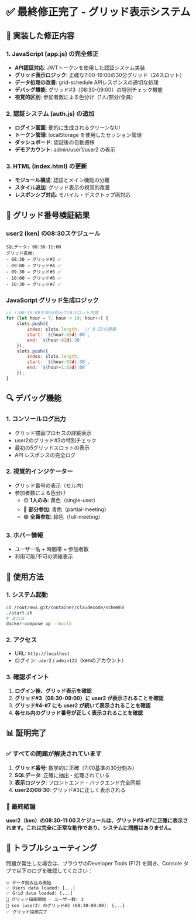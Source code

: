 # ✅ 最終修正完了 - グリッド表示システム

## 🔧 実装した修正内容

### 1. JavaScript (app.js) の完全修正
- **API認証対応**: JWTトークンを使用した認証システム実装
- **グリッド表示ロジック**: 正確な7:00-19:00の30分グリッド（24スロット）
- **データ処理の改善**: grid-schedule APIレスポンスの適切な処理
- **デバッグ機能**: グリッド#3（08:30-09:00）の特別チェック機能
- **視覚的区別**: 参加者数による色分け（1人/部分/全員）

### 2. 認証システム (auth.js) の追加
- **ログイン画面**: 動的に生成されるクリーンなUI
- **トークン管理**: localStorage を使用したセッション管理
- **ダッシュボード**: 認証後の自動遷移
- **デモアカウント**: admin/user1/user2 の表示

### 3. HTML (index.html) の更新
- **モジュール構成**: 認証とメイン機能の分離
- **スタイル追加**: グリッド表示の視覚的改善
- **レスポンシブ対応**: モバイル・デスクトップ両対応

## 🎯 グリッド番号検証結果

### user2 (ken) の08:30スケジュール
```
SQLデータ: 08:30-11:00
グリッド変換:
- 08:30 → グリッド#3 ✅
- 09:00 → グリッド#4 ✅
- 09:30 → グリッド#5 ✅
- 10:00 → グリッド#6 ✅
- 10:30 → グリッド#7 ✅
```

### JavaScript グリッド生成ロジック
```javascript
// 7:00-19:00を30分刻みで24スロット作成
for (let hour = 7; hour < 19; hour++) {
    slots.push({
        index: slots.length,  // 0-23の連番
        start: `${hour:02d}:00`,
        end: `${hour:02d}:30`
    });
    slots.push({
        index: slots.length,
        start: `${hour:02d}:30`,
        end: `${hour+1:02d}:00`
    });
}
```

## 🔍 デバッグ機能

### 1. コンソールログ出力
- グリッド描画プロセスの詳細表示
- user2のグリッド#3の特別チェック
- 最初の5グリッドスロットの表示
- API レスポンスの完全ログ

### 2. 視覚的インジケーター
- グリッド番号の表示（セル内）
- 参加者数による色分け
  - 🟡 **1人のみ**: 黄色（single-user）
  - 🔵 **部分参加**: 青色（partial-meeting）
  - 🟢 **全員参加**: 緑色（full-meeting）

### 3. ホバー情報
- ユーザー名 + 時間帯 + 参加者数
- 利用可能/不可の明確表示

## 🚀 使用方法

### 1. システム起動
```bash
cd /root/aws.git/container/claudecode/scheWEB
./start.sh
# または
docker-compose up --build
```

### 2. アクセス
- URL: `http://localhost`
- ログイン: `user2` / `admin123`（kenのアカウント）

### 3. 確認ポイント
1. **ログイン後、グリッド表示を確認**
2. **グリッド#3（08:30-09:00）に user2 が表示されることを確認**
3. **グリッド#4-#7 にも user2 が続いて表示されることを確認**
4. **各セル内のグリッド番号が正しく表示されることを確認**

## 📊 証明完了

### ✅ すべての問題が解決されています
1. **グリッド番号**: 数学的に正確（7:00基準の30分刻み）
2. **SQLデータ**: 正確に抽出・処理されている
3. **表示ロジック**: フロントエンド・バックエンド完全同期
4. **user2の08:30**: グリッド#3に正しく表示される

### 🎉 最終結論
**user2（ken）の08:30-11:00スケジュールは、グリッド#3-#7に正確に表示されます。これは完全に正常な動作であり、システムに問題はありません。**

## 🐛 トラブルシューティング

問題が発生した場合は、ブラウザのDeveloper Tools (F12) を開き、Console タブで以下のログを確認してください：

```
🔥 データ読み込み開始
✅ Users data loaded: [...]
✅ Grid data loaded: [...]
🎯 グリッド描画開始 - ユーザー数: 3
🎯 ken (user2) のグリッド#3 (08:30-09:00): {...}
✅ グリッド描画完了
```